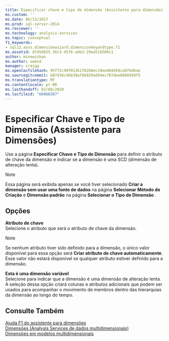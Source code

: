 ```yaml
---
title: Especificar chave e tipo de dimensão (Assistente para dimensões) | Microsoft Docs
ms.custom: ''
ms.date: 06/13/2017
ms.prod: sql-server-2014
ms.reviewer: ''
ms.technology: analysis-services
ms.topic: conceptual
f1_keywords:
- sql12.asvs.dimensionwizard.dimensionkeyandtype.f1
ms.assetid: d7d5db55-36c3-45f6-ade3-29aa516589c1
author: minewiskan
ms.author: owend
manager: craigg
ms.openlocfilehash: 95ff2c99f01361f82b0ec29ee404958ca076d6ae
ms.sourcegitcommit: b87d36c46b39af8b929ad94ec707dee8800950f5
ms.translationtype: MT
ms.contentlocale: pt-BR
ms.lasthandoff: 02/08/2020
ms.locfileid: "66068387"
---
```

# <a name="specify-dimension-key-and-type-dimension-wizard"></a>Especificar Chave e Tipo de Dimensão (Assistente para Dimensões)
  Use a página **Especificar Chave e Tipo de Dimensão** para definir o atributo de chave da dimensão e indicar se a dimensão é uma SCD (dimensão de alteração lenta).  
  
> [!NOTE]  
>  Essa página será exibida apenas se você tiver selecionado **Criar a dimensão sem usar uma fonte de dados** na página **Selecionar Método de Criação** e **Dimensão padrão** na página **Selecionar o Tipo de Dimensão** .  
  
## <a name="options"></a>Opções  
 **Atributo de chave**  
 Selecione o atributo que será o atributo de chave da dimensão.  
  
> [!NOTE]  
>  Se nenhum atributo tiver sido definido para a dimensão, o único valor disponível para essa opção será **Criar atributo de chave automaticamente**. Esse valor não estará disponível se qualquer atributo estiver definido para a dimensão.  
  
 **Esta é uma dimensão variável**  
 Selecione para indicar que a dimensão é uma dimensão de alteração lenta. A seleção dessa opção criará colunas e atributos adicionais que podem ser usados para acompanhar o movimento de membros dentro das hierarquias da dimensão ao longo do tempo.  
  
## <a name="see-also"></a>Consulte Também  
 [Ajuda F1 do assistente para dimensões](dimension-wizard-f1-help.md)   
 [Dimensões &#40;Analysis Services de dados multidimensionais&#41;](multidimensional-models-olap-logical-dimension-objects/dimensions-analysis-services-multidimensional-data.md)   
 [Dimensões em modelos multidimensionais](multidimensional-models/dimensions-in-multidimensional-models.md)  
  
  
